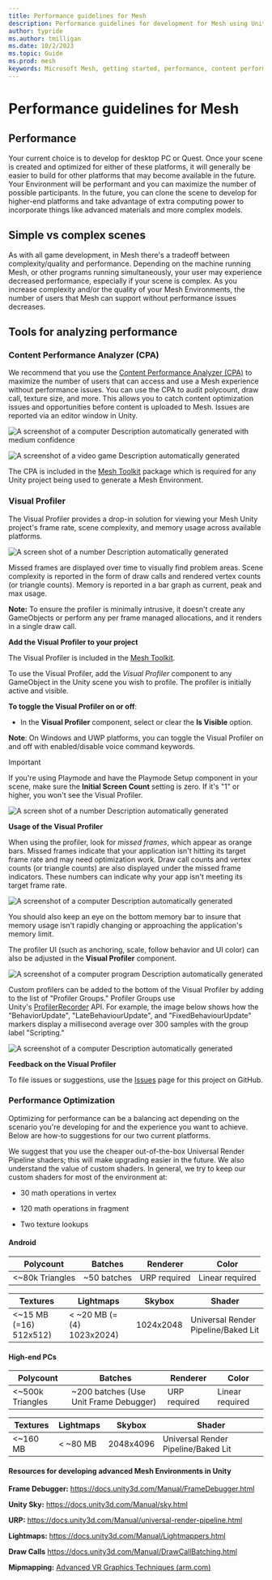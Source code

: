 ```yaml
---
title: Performance guidelines for Mesh
description: Performance guidelines for development for Mesh using Unity.
author: typride
ms.author: tmilligan
ms.date: 10/2/2023
ms.topic: Guide
ms.prod: mesh
keywords: Microsoft Mesh, getting started, performance, content performance analzyer, visual profile, stats
---
```


# Performance guidelines for Mesh

## Performance

Your current choice is to develop for desktop PC or Quest. Once your
scene is created and optimized for either of these platforms, it will
generally be easier to build for other platforms that may become
available in the future. Your Environment will be performant and you can
maximize the number of possible participants. In the future, you can
clone the scene to develop for higher-end platforms and take advantage
of extra computing power to incorporate things like advanced materials and more complex models.

## Simple vs complex scenes

As with all game development, in Mesh there's a tradeoff between
complexity/quality and performance. Depending on the machine running
Mesh, or other programs running simultaneously, your user may experience
decreased performance, especially if your scene is complex. As you
increase complexity and/or the quality of your Mesh Environments, the number
of users that Mesh can support without performance issues decreases.

## Tools for analyzing performance

### Content Performance Analyzer (CPA)

We recommend that you use the [Content Performance Analyzer (CPA)](./cpa.md) to
maximize the number of users that can access and use a Mesh experience 
without performance issues. You can use the CPA to audit polycount, draw
call, texture size, and more. This allows you to catch content
optimization issues and opportunities before content is uploaded to
Mesh. Issues are reported via an editor window in Unity.

![A screenshot of a computer Description automatically generated with medium confidence](../../media/3d-design-performance-guide/image002.png)

![A screenshot of a video game Description automatically generated](../../media/3d-design-performance-guide/image003.png)

The CPA is included in the [Mesh Toolkit](../development-overview.md#develop-in-unity-with-mesh-toolkit) package which is required for any Unity project being used to generate a Mesh Environment.

### Visual Profiler

The Visual Profiler provides a drop-in solution for viewing your Mesh Unity project's frame rate, scene complexity, and memory
usage across available platforms.

![A screen shot of a number Description automatically generated](../../media/3d-design-performance-guide/image004.png)

Missed frames are displayed over time to visually find problem areas.
Scene complexity is reported in the form of draw calls and rendered
vertex counts (or triangle counts). Memory is reported in a bar graph as current, peak
and max usage.

**Note:** To ensure the profiler is minimally intrusive, it doesn't 
create any GameObjects or perform any per frame managed allocations, and it renders in a single draw call.

**Add the Visual Profiler to your project**

The Visual Profiler is included in the [Mesh Toolkit](../development-overview.md#develop-in-unity-with-mesh-toolkit).

To use the Visual Profiler, add the *Visual Profiler* component to any GameObject in the Unity scene you wish to profile. The profiler is initially active and visible.

**To toggle the Visual Profiler on or off**:
- In the **Visual Profiler** component, select or clear the **Is Visible** option.

 **Note**: On Windows and UWP platforms, you can toggle the Visual Profiler on and off with enabled/disable voice command keywords.

 > [!IMPORTANT]
 > If you're using Playmode and have the Playmode Setup component in your scene, make sure the **Initial Screen Count** setting is zero. If it's "1" or higher, you won't see the Visual Profiler.

 ![A screen shot of a number Description automatically generated](../../media/debug-and-optimize/001-playmode-count-one.png)

**Usage of the Visual Profiler**

When using the profiler, look for *missed frames*, which appear as
orange bars. Missed frames indicate that your application isn't hitting its
target frame rate and may need optimization work. Draw call counts and
vertex counts (or triangle counts) are also displayed under the missed
frame indicators. These numbers can indicate why your app isn't
meeting its target frame rate.

![A screenshot of a computer Description automatically
generated](../../media/3d-design-performance-guide/image006.png)

You should also keep an eye on the bottom memory bar to insure that memory
usage isn't rapidly changing or approaching the application's memory
limit.

The profiler UI (such as anchoring, scale, follow behavior and UI color)
can also be adjusted in the **Visual Profiler** component.

![A screenshot of a computer program Description automatically generated](../../media/3d-design-performance-guide/image007.png)

Custom profilers can be added to the bottom of the Visual Profiler by
adding to the list of "Profiler Groups." Profiler Groups use
Unity's [ProfilerRecorder](https://docs.unity3d.com/ScriptReference/Unity.Profiling.ProfilerRecorder.html) API.
For example, the image below shows how the "BehaviorUpdate",
"LateBehaviourUpdate", and "FixedBehaviourUpdate" markers display a
millisecond average over 300 samples with the group label "Scripting."

![A screenshot of a computer Description automatically generated](../../media/3d-design-performance-guide/image008.png)

**Feedback on the Visual Profiler**

To file issues or suggestions, use
the [Issues](https://github.com/Microsoft/VisualProfiler/issues) page
for this project on GitHub.

### Performance Optimization

Optimizing for performance can be a balancing act depending on the
scenario you're developing for and the experience you want to achieve.
Below are how-to suggestions for our two current platforms.

We suggest that you use the cheaper out-of-the-box Universal Render
Pipeline shaders; this will make upgrading easier in the future. We also
understand the value of custom shaders. In general, we try to keep our
custom shaders for most of the environment at:

- 30 math operations in vertex

- 120 math operations in fragment

- Two texture lookups

#### Android

|Polycount           |Batches             | Renderer         | Color                  |
|--------------------|--------------------|------------------|------------------------|
| <~80k Triangles    |  ~50 batches       |  URP required    |     Linear required    |

|Textures          |Lightmaps             | Skybox           | Shader                  |
|--------------------|--------------------|------------------|------------------------|
| <~15 MB (=16) 512x512)  |  < ~20 MB (=(4) 1023x2024)       |  1024x2048    |     Universal Render Pipeline/Baked Lit    |

#### High-end PCs

|Polycount           |Batches             | Renderer         | Color                  |
|--------------------|--------------------|------------------|------------------------|
| <~500k Triangles    |  ~200 batches  (Use Unit Frame Debugger)    |  URP required    |     Linear required    |

|Textures          |Lightmaps             | Skybox           | Shader                  |
|--------------------|--------------------|------------------|------------------------|
| <~160 MB   |  < ~80 MB        |  2048x4096    |     Universal Render Pipeline/Baked Lit    |

#### Resources for developing advanced Mesh Environments in Unity

**Frame Debugger:** <https://docs.unity3d.com/Manual/FrameDebugger.html>

**Unity Sky:** <https://docs.unity3d.com/Manual/sky.html>

**URP:** <https://docs.unity3d.com/Manual/universal-render-pipeline.html>

**Lightmaps:** <https://docs.unity3d.com/Manual/Lightmappers.html>

**Draw Calls** <https://docs.unity3d.com/Manual/DrawCallBatching.html>

**Mipmapping:** [Advanced VR Graphics Techniques
(arm.com)](https://developer.arm.com/documentation/102073/0100/Mipmapping)
